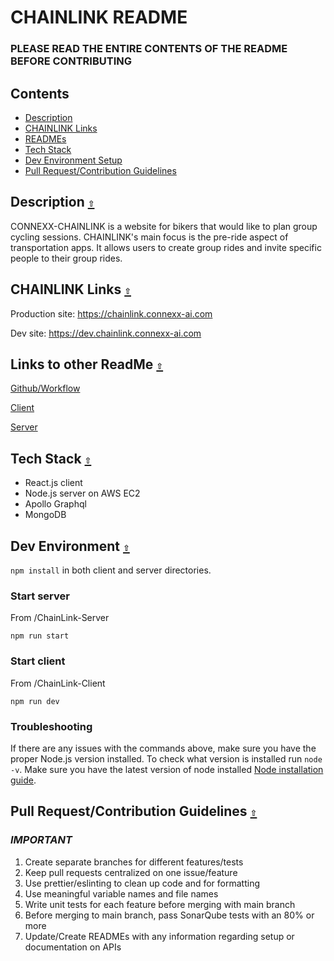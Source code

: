 # CHAINLINK README
### PLEASE READ THE ENTIRE CONTENTS OF THE README BEFORE CONTRIBUTING
<a id="contents"></a>
## Contents 
- [Description](#description)
- [CHAINLINK Links](#chainlinklinks)
- [READMEs](#readmes)
- [Tech Stack](#techstack)
- [Dev Environment Setup](#devenvironment)
- [Pull Request/Contribution Guidelines](#guidelines)

<a id="description"></a>
## Description [`⇧`](#contents)
CONNEXX-CHAINLINK is a website for bikers that would like to plan group cycling sessions. CHAINLINK's main focus is the pre-ride aspect of transportation apps. It allows users to create group rides and invite specific people to their group rides.  

<a id="chainlinklinks"></a>
## CHAINLINK Links [`⇧`](#contents)
Production site: https://chainlink.connexx-ai.com

Dev site: https://dev.chainlink.connexx-ai.com

<a id="readmes"></a>
## Links to other ReadMe [`⇧`](#contents)
[Github/Workflow](./.github/workflows/README.md)

[Client](./ChainLink-Client/README.md)

[Server](./ChainLink-Server/README.md) 

<a id="techstack"></a>
## Tech Stack [`⇧`](#contents)
- React.js client
- Node.js server on AWS EC2
- Apollo Graphql
- MongoDB

<a id="devenvironment"></a>
## Dev Environment [`⇧`](#contents)
`npm install` in both client and server directories.

### Start server
From /ChainLink-Server

`npm run start`

### Start client
From /ChainLink-Client

`npm run dev`

### Troubleshooting
If there are any issues with the commands above, make sure you have the proper Node.js version installed. To check what version is installed run `node -v`. Make sure you have the latest version of node installed [Node installation guide](https://nodejs.org/en/download/).

<a id="guidelines"></a>
## Pull Request/Contribution Guidelines [`⇧`](#contents)
### ***IMPORTANT*** 
1. Create separate branches for different features/tests
2. Keep pull requests centralized on one issue/feature
3. Use prettier/eslinting to clean up code and for formatting
4. Use meaningful variable names and file names
5. Write unit tests for each feature before merging with main branch
6. Before merging to main branch, pass SonarQube tests with an 80% or more
7. Update/Create READMEs with any information regarding setup or documentation on APIs  


